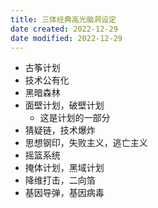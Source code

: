 ```yaml
---
title: 三体经典高光脑洞设定
date created: 2022-12-29
date modified: 2022-12-29
---
```


- 古筝计划
- 技术公有化
- 黑暗森林
- 面壁计划，破壁计划
	- 这是计划的一部分
- 猜疑链，技术爆炸
- 思想钢印，失败主义，逃亡主义
- 摇篮系统
- 掩体计划，黑域计划
- 降维打击，二向箔
- 基因导弹，基因病毒
